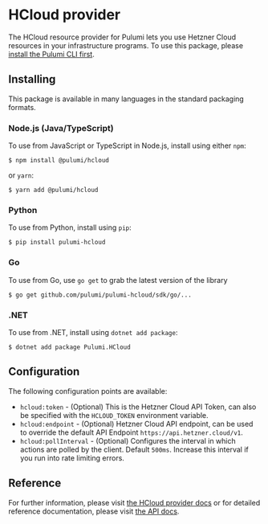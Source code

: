 # HCloud provider

The HCloud resource provider for Pulumi lets you use Hetzner Cloud resources in your infrastructure 
programs. To use this package, please [install the Pulumi CLI first](https://pulumi.io/).

## Installing

This package is available in many languages in the standard packaging formats.

### Node.js (Java/TypeScript)

To use from JavaScript or TypeScript in Node.js, install using either `npm`:

    $ npm install @pulumi/hcloud

or `yarn`:

    $ yarn add @pulumi/hcloud

### Python

To use from Python, install using `pip`:

    $ pip install pulumi-hcloud

### Go

To use from Go, use `go get` to grab the latest version of the library

    $ go get github.com/pulumi/pulumi-hcloud/sdk/go/...

### .NET

To use from .NET, install using `dotnet add package`:

    $ dotnet add package Pulumi.HCloud

## Configuration

The following configuration points are available:

- `hcloud:token` - (Optional) This is the Hetzner Cloud API Token, can also be specified with the `HCLOUD_TOKEN` environment variable.
- `hcloud:endpoint` - (Optional) Hetzner Cloud API endpoint, can be used to override the default API Endpoint `https://api.hetzner.cloud/v1`.
- `hcloud:pollInterval` - (Optional) Configures the interval in which actions are polled by the client. Default `500ms`. Increase this interval if you run into rate limiting errors.


## Reference

For further information, please visit [the HCloud provider docs](https://www.pulumi.com/docs/intro/cloud-providers/hcloud) or for detailed reference documentation, please visit [the API docs](https://www.pulumi.com/docs/reference/pkg/hcloud).
